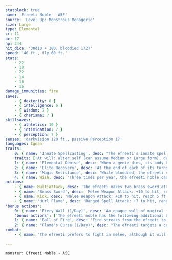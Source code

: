 ```yaml
---
statblock: true
name: 'Efreeti Noble - A5E'
source: 'Level Up: Monstrous Menagerie'
size: Large
type: Elemental
cr: 11
ac: 17
hp: 344
hit_dice: '30d10 + 180, bloodied 172)'
speed: '40 ft., fly 60 ft.'
stats:
    - 22
    - 18
    - 22
    - 14
    - 16
    - 16
damage_immunities: fire
saves:
    - { dexterity: 8 }
    - { intelligence: 6 }
    - { wisdom: 7 }
    - { charisma: 7 }
skillsaves:
    - { athletics: 10 }
    - { intimidation: 7 }
    - { perception: 7 }
senses: 'darkvision 120 ft., passive Perception 17'
languages: Ignan
traits:
    0: { name: 'Innate Spellcasting', desc: "The efreeti's innate spellcasting ability is Charisma (spell save DC 15). It can innately cast the following spells, requiring no material components:" }
    traits: ['At will: alter self (can assume Medium or Large form), detect magic', '3/day each: creation, gaseous form, major image, tongues', '1/day each: conjure elemental (fire elemental only), plane shift (to Elemental Plane of Fire only)']
    1: { name: 'Elemental Demise', desc: 'When a genie dies, its body becomes a mote of elemental energy. This mote might take the form of a glowing chunk of earth, a shard of crystallized air, or an ever-burning ember.' }
    2: { name: 'Elite Recovery', desc: 'At the end of each of its turns while bloodied, the efreeti noble ends one negative effect currently affecting it. It can do so as long as it has at least 1 hit point, even while unconscious or incapacitated.' }
    3: { name: 'Magic Resistance', desc: 'While bloodied, the efreeti noble has advantage on saving throws against spells and magical effects.' }
    4: { name: Wish, desc: 'Three times per year, the efreeti noble can cast wish for a mortal, using no material components.' }
actions:
    - { name: Multiattack, desc: 'The efreeti makes two brass sword attacks or hurls flame twice. The efreeti can replace one attack with a kick.' }
    - { name: 'Brass Sword', desc: 'Melee Weapon Attack: +10 to hit, reach 10 ft., one target. Hit: 15 (2d8 + 6) slashing damage plus 7 (2d6) fire damage.' }
    - { name: Kick, desc: 'Melee Weapon Attack: +10 to hit, reach 5 ft., one target. Hit: 11 (2d4 + 6) bludgeoning damage, and the target is pushed 10 feet away from the efreet.' }
    - { name: 'Hurl Flame', desc: 'Ranged Spell Attack: +7 to hit, range 120 ft., one target. Hit: 21 (6d6) fire damage.' }
'bonus actions':
    0: { name: 'Fiery Wall (1/Day)', desc: 'An opaque wall of magical flame rises from the ground within 60 feet. The wall is 6 inches thick and can be up to 20 feet high and 30 feet long. Each creature within the wall when it appears makes a DC 15 Dexterity saving throw, taking 18 (4d8) fire damage on a failed save or half damage on a success. A creature also takes 18 (4d8) fire damage when it enters the wall for the first time on a turn or ends its turn there. The wall disappears when the efreet is killed or incapacitated, or when it uses an action to dismiss it.' }
    'bonus actions': ['The efreeti noble has the following additional bonus actions, which it can use only while bloodied:']
    1: { name: 'Ball of Fire', desc: 'Fire streaks from the efreeti to a point within 120 feet and explodes in a 20-foot-radius sphere, spreading around corners. Each creature in the area makes DC 15 Dexterity saving throw, taking 35 (10d6) fire damage on a failed save or half damage on a success. Unattended flammable objects in the area catch on fire.' }
    2: { name: "Flame's Curse (1/Day)", desc: "The efreeti targets a creature within 60 feet that can hear the efreeti. The target magically gains a flickering aura of flame. If the target does not have immunity or resistance to fire, it gains vulnerability to fire. If the target is immune or resistant to fire, the efreeti's fire damage ignores that immunity or resistance. This effect lasts for 1 minute or until the target is reduced to 0 hit points." }
combat:
    - { name: 'The efreeti prefers to fight in melee, although it will sometimes take to the sky and hurl flame at targets with inferior ranged options', desc: 'It uses its Fiery Wall to burn at least two enemies. It uses Kick to push enemies into the wall or other hazards. Efreet are fearless and only retreat if doing so gives them a tactical advantage.' }

---
```

```statblock
monster: Efreeti Noble - A5E
```

